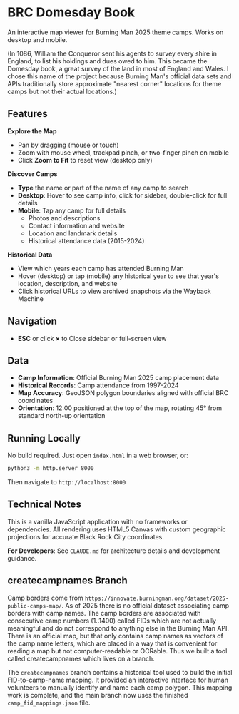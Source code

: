 # BRC Domesday Book

An interactive map viewer for Burning Man 2025 theme camps. Works on desktop and mobile.

(In 1086, William the Conqueror sent his agents to survey every shire in England, to list his holdings and dues owed to him. This became the Domesday book, a great survey of the land in most of England and Wales. I chose this name of the project because Burning Man's official data sets and APIs traditionally store approximate "nearest corner" locations for theme camps but not their actual locations.)

## Features

**Explore the Map**
- Pan by dragging (mouse or touch)
- Zoom with mouse wheel, trackpad pinch, or two-finger pinch on mobile
- Click **Zoom to Fit** to reset view (desktop only)

**Discover Camps**
- **Type** the name or part of the name of any camp to search
- **Desktop**: Hover to see camp info, click for sidebar, double-click for full details
- **Mobile**: Tap any camp for full details
  - Photos and descriptions
  - Contact information and website
  - Location and landmark details
  - Historical attendance data (2015-2024)

**Historical Data**
- View which years each camp has attended Burning Man
- Hover (desktop) or tap (mobile) any historical year to see that year's location, description, and website
- Click historical URLs to view archived snapshots via the Wayback Machine

## Navigation

- **ESC** or click **×** to Close sidebar or full-screen view

## Data

- **Camp Information**: Official Burning Man 2025 camp placement data
- **Historical Records**: Camp attendance from 1997-2024 
- **Map Accuracy**: GeoJSON polygon boundaries aligned with official BRC coordinates
- **Orientation**: 12:00 positioned at the top of the map, rotating 45° from standard north-up orientation

## Running Locally

No build required. Just open `index.html` in a web browser, or:

```bash
python3 -m http.server 8000
```

Then navigate to `http://localhost:8000`

## Technical Notes

This is a vanilla JavaScript application with no frameworks or dependencies. All rendering uses HTML5 Canvas with custom geographic projections for accurate Black Rock City coordinates.

**For Developers**: See `CLAUDE.md` for architecture details and development guidance.

## createcampnames Branch

Camp borders come from `https://innovate.burningman.org/dataset/2025-public-camps-map/`. As of 2025 there is no official dataset associating camp borders with camp names. The camp borders are associated with consecutive camp numbers (1..1400) called FIDs which are not actually meaningful and do not correspond to anything else in the Burning Man API. There is an official map, but that only contains camp names as vectors of the camp name letters, which are placed in a way that is convenient for reading a map but not computer-readable or OCRable. Thus we built a tool called createcampnames which lives on a branch.

The `createcampnames` branch contains a historical tool used to build the initial FID-to-camp-name mapping. It provided an interactive interface for human volunteers to manually identify and name each camp polygon. This mapping work is complete, and the main branch now uses the finished `camp_fid_mappings.json` file.